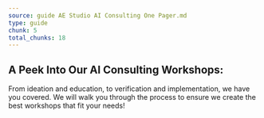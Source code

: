 ```yaml
---
source: guide AE Studio AI Consulting One Pager.md
type: guide
chunk: 5
total_chunks: 18
---
```


## A Peek Into Our AI Consulting Workshops:

From ideation and education, to verification and implementation, we have you covered. We will walk you through the process to ensure we create the best workshops that fit your needs!